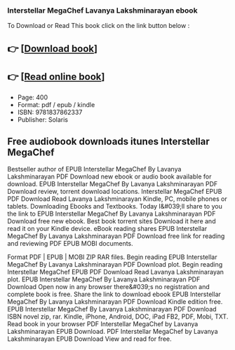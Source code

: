 ### Interstellar MegaChef Lavanya Lakshminarayan ebook

To Download or Read This book click on the link button below :

## 👉  [**[Download book](http://filesbooks.info/download.php?group=book&from=github.com&id=721170&lnk=1079 "Download book")**]

## 👉  [**[Read online book](http://filesbooks.info/download.php?group=book&from=github.com&id=721170&lnk=1079 "Read online book")**]


* Page: 400
* Format: pdf / epub / kindle
* ISBN: 9781837862337
* Publisher: Solaris



## Free audiobook downloads itunes Interstellar MegaChef


Bestseller author of EPUB Interstellar MegaChef By Lavanya Lakshminarayan PDF Download new ebook or audio book available for download. EPUB Interstellar MegaChef By Lavanya Lakshminarayan PDF Download review, torrent download locations. Interstellar MegaChef EPUB PDF Download Read Lavanya Lakshminarayan Kindle, PC, mobile phones or tablets. Downloading Ebooks and Textbooks. Today I&amp;#039;ll share to you the link to EPUB Interstellar MegaChef By Lavanya Lakshminarayan PDF Download free new ebook. Best book torrent sites Download it here and read it on your Kindle device. eBook reading shares EPUB Interstellar MegaChef By Lavanya Lakshminarayan PDF Download free link for reading and reviewing PDF EPUB MOBI documents.

Format PDF | EPUB | MOBI ZIP RAR files. Begin reading EPUB Interstellar MegaChef By Lavanya Lakshminarayan PDF Download plot. Begin reading Interstellar MegaChef EPUB PDF Download Read Lavanya Lakshminarayan plot. EPUB Interstellar MegaChef By Lavanya Lakshminarayan PDF Download Open now in any browser there&amp;#039;s no registration and complete book is free. Share the link to download ebook EPUB Interstellar MegaChef By Lavanya Lakshminarayan PDF Download Kindle edition free. EPUB Interstellar MegaChef By Lavanya Lakshminarayan PDF Download ISBN novel zip, rar. Kindle, iPhone, Android, DOC, iPad FB2, PDF, Mobi, TXT. Read book in your browser PDF Interstellar MegaChef by Lavanya Lakshminarayan EPUB Download. PDF Interstellar MegaChef by Lavanya Lakshminarayan EPUB Download View and read for free.





